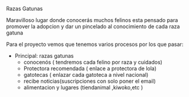Razas Gatunas

Maravilloso lugar donde conocerás muchos felinos esta pensado para promover la adopcion y dar un pincelado al conocimiento de cada raza gatuna

Para el proyecto vemos que tenemos varios procesos por los que pasar:

- Principal: razas gatunas 
  - conocenós ( tendremos cada felino por raza y cuidados)
  - Protectora recomendada ( enlace a protectora de lola)
  - gatotecas ( enlazar cada gatoteca a nivel nacional)
  - recibe noticias(suscripciones con solo poner el email)
  - alimentacion y lugares (tiendanimal ,kiwoko,etc )